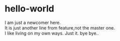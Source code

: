 # hello-world
I am just a newcomer here.
<br>
It is just another line from feature,not the master one.
<br>
I like living on my own ways.
Just it. bye bye..
